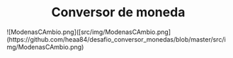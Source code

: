 <h1 align="center"> Conversor de moneda </h1>
![ModenasCAmbio.png]([src/img/ModenasCAmbio.png](https://github.com/heaa84/desafio_conversor_monedas/blob/master/src/img/ModenasCAmbio.png)
